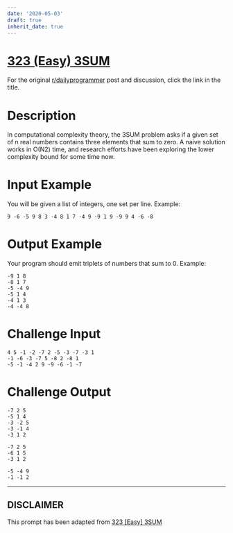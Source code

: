 ```yaml
---
date: '2020-05-03'
draft: true
inherit_date: true
---
```


# [323 (Easy) 3SUM](https://www.reddit.com/r/dailyprogrammer/comments/6melen/20170710_challenge_323_easy_3sum/)

For the original [r/dailyprogrammer](https://www.reddit.com/r/dailyprogrammer/) post and discussion, click the link in the title.

# Description
In computational complexity theory, the 3SUM problem asks if a given set of n real numbers contains three elements that sum to zero. A naive solution works in O(N2) time, and research efforts have been exploring the lower complexity bound for some time now. 

# Input Example
You will be given a list of integers, one set per line. Example:


```
9 -6 -5 9 8 3 -4 8 1 7 -4 9 -9 1 9 -9 9 4 -6 -8
```
# Output Example
Your program should emit triplets of numbers that sum to 0. Example:


```
-9 1 8
-8 1 7
-5 -4 9
-5 1 4
-4 1 3
-4 -4 8
```
# Challenge Input

```
4 5 -1 -2 -7 2 -5 -3 -7 -3 1
-1 -6 -3 -7 5 -8 2 -8 1
-5 -1 -4 2 9 -9 -6 -1 -7
```
# Challenge Output

```
-7 2 5
-5 1 4
-3 -2 5
-3 -1 4
-3 1 2

-7 2 5
-6 1 5
-3 1 2

-5 -4 9
-1 -1 2
```

----
## **DISCLAIMER**
This prompt has been adapted from [323 [Easy] 3SUM](https://www.reddit.com/r/dailyprogrammer/comments/6melen/20170710_challenge_323_easy_3sum/
)
